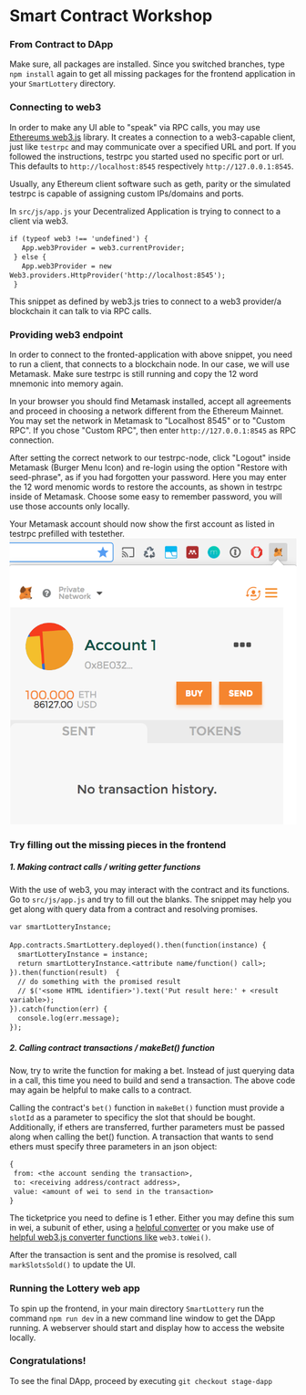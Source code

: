 # Smart Contract Workshop

### From Contract to DApp

Make sure, all packages are installed. Since you switched branches, type `npm install` again to get all
missing packages for the frontend application in your `SmartLottery` directory.

### Connecting to web3

In order to make any UI able to "speak" via RPC calls, you may use [Ethereums web3.js](https://github.com/ethereum/web3.js/) library.
It creates a connection to a web3-capable client, just like `testrpc` and may communicate over a specified URL and port.
If you followed the instructions, testrpc you started used no specific port or url. This defaults to `http://localhost:8545` respectively `http://127.0.0.1:8545`.

Usually, any Ethereum client software such as geth, parity or the simulated testrpc is capable of assigning custom IPs/domains and ports.

In `src/js/app.js` your Decentralized Application is trying to connect to a client via web3.
```
if (typeof web3 !== 'undefined') {
   App.web3Provider = web3.currentProvider;
 } else {
   App.web3Provider = new Web3.providers.HttpProvider('http://localhost:8545');
 }
```
This snippet as defined by web3.js tries to connect to a web3 provider/a blockchain it can talk to via RPC calls.

### Providing web3 endpoint

In order to connect to the fronted-application with above snippet, you need to run a client, that connects to a blockchain node. In our case, we will use Metamask.
Make sure testrpc is still running and copy the 12 word mnemonic into memory again.

In your browser you should find Metamask installed, accept all agreements and proceed in choosing a network different from the Ethereum Mainnet.
You may set the network in Metamask to "Localhost 8545" or to "Custom RPC". If you chose "Custom RPC", then enter `http://127.0.0.1:8545` as RPC connection.

After setting the correct network to our testrpc-node, click "Logout" inside Metamask (Burger Menu Icon) and re-login using 
the option "Restore with seed-phrase", as if you had forgotten your password. Here you may enter the 12 word menomic words
to restore the accounts, as shown in testrpc inside of Metamask. Choose some easy to remember password, you will use those
accounts only locally.

Your Metamask account should now show the first account as listed in testrpc prefilled with testether.
![Metamask Account](./notes/01_metamask.png)

### Try filling out the missing pieces in the frontend

##### 1. Making contract calls / writing getter functions
With the use of web3, you may interact with the contract and its functions. Go to `src/js/app.js` and try to fill out the blanks.
The snippet may help you get along with query data from a contract and resolving promises.

```
var smartLotteryInstance;

App.contracts.SmartLottery.deployed().then(function(instance) {
  smartLotteryInstance = instance;
  return smartLotteryInstance.<attribute name/function() call>;
}).then(function(result)  {
  // do something with the promised result
  // $('<some HTML identifier>').text('Put result here:' + <result variable>);
}).catch(function(err) {
  console.log(err.message);
});
```

##### 2. Calling contract transactions / makeBet() function

Now, try to write the function for making a bet. Instead of just querying data in a call, this time you need to build and send a transaction.
The above code may again be helpful to make calls to a contract. 

Calling the contract's `bet()` function in `makeBet()` function must provide a `slotId` as a parameter to specificy the slot that should be bought.
Additionally, if ethers are transferred, further parameters must be passed along when calling the bet() function.  A transaction that wants to send ethers must specify three parameters in an json object:
                                     
```
{ 
 from: <the account sending the transaction>,
 to: <receiving address/contract address>,
 value: <amount of wei to send in the transaction>
}
```
The ticketprice you need to define is 1 ether. Either you may define this sum in wei, a subunit of ether, using a [helpful converter](https://etherconverter.online/) or you make use of [helpful web3.js converter functions like](https://github.com/ethereum/wiki/wiki/JavaScript-API#web3towei) `web3.toWei()`. 

After the transaction is sent and the promise is resolved, call `markSlotsSold()` to update the UI.

### Running the Lottery web app

To spin up the frontend, in your main directory `SmartLottery` run the command `npm run dev` in a new command line window to get the DApp running.
A webserver should start and display how to access the website locally.

### Congratulations!

To see the final DApp, proceed by executing `git checkout stage-dapp`